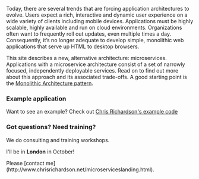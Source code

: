 ---
---
Today, there are several trends that are forcing application architectures to evolve.
Users expect a rich, interactive and dynamic user experience on a wide variety of clients including mobile devices.
Applications must be highly scalable, highly available and run on cloud environments.
Organizations often want to frequently roll out updates, even multiple times a day.
Consequently, it’s no longer adequate to develop simple, monolithic web applications that serve up HTML to desktop browsers.

This site describes a new, alternative architecture: microservices.
Applications with a microservice architecture consist of a set of narrowly focused, independently deployable services.
Read on to find out more about this approach and its associated trade-offs.
A good starting point is the [Monolithic Architecture pattern](/patterns/monolithic.html).

### Example application

Want to see an example? Check out [Chris Richardson's example code](microservices/news/2015/01/15/example-microservice-app.html)

### Got questions? Need training?

We do consulting and training workshops.
<p>I'll be in <b>London</b> in October!</p>
Please [contact me](http://www.chrisrichardson.net/microserviceslanding.html).
